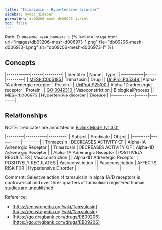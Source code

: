 ```yaml
---
title: "Trimazosin - Hypertensive Disorder"
sidebar: mydoc_sidebar
permalink: db09206-mesh-d006973-1.html
toc: false 
---
```



Path ID: `DB09206_MESH_D006973_1`
{% include image.html url="images/db09206-mesh-d006973-1.png" file="db09206-mesh-d006973-1.png" alt="db09206-mesh-d006973-1" %}

## Concepts

|------------|------|---------|
| Identifier | Name | Type    |
|------------|------|---------|
| <a href="https://identifiers.org/MESH:C005185">MESH:C005185 </a> | Trimazosin | Drug |
| <a href="https://identifiers.org/UniProt:P35348">UniProt:P35348 </a> | Alpha-1A adrenergic receptor | Protein |
| <a href="https://identifiers.org/UniProt:P25100">UniProt:P25100 </a> | Alpha-1D adrenergic receptor | Protein |
| <a href="https://identifiers.org/GO:0042310">GO:0042310 </a> | Vasoconstriction | BiologicalProcess |
| <a href="https://identifiers.org/MESH:D006973">MESH:D006973 </a> | Hypertensive disorder | Disease |
|------------|------|---------|

## Relationships


NOTE: predicates are annotated in <a href="https://github.com/biolink/biolink-model/releases/tag/v1.3.0">Biolink Model (v1.3.0)</a>

|---------|-----------|---------|
| Subject | Predicate | Object  |
|---------|-----------|---------|
| Trimazosin | DECREASES ACTIVITY OF | Alpha-1A Adrenergic Receptor |
| Trimazosin | DECREASES ACTIVITY OF | Alpha-1D Adrenergic Receptor |
| Alpha-1A Adrenergic Receptor | POSITIVELY REGULATES | Vasoconstriction |
| Alpha-1D Adrenergic Receptor | POSITIVELY REGULATES | Vasoconstriction |
| Vasoconstriction | AFFECTS RISK FOR | Hypertensive Disorder |
|---------|-----------|---------|

Comment: Selective action of tamsulosin in alpha 1A/D receptors is controversial and over three quarters of tamsulosin registered human studies are unpublished.

Reference: 
  - [https://en.wikipedia.org/wiki/Tamsulosin](https://en.wikipedia.org/wiki/Tamsulosin)
  - [https://go.drugbank.com/drugs/DB09206](https://go.drugbank.com/drugs/DB09206)
